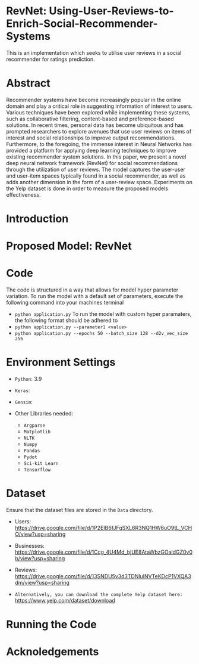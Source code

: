 # RevNet: Using-User-Reviews-to-Enrich-Social-Recommender-Systems
This is an implementation which seeks to utilise user reviews in a social recommender for ratings prediction.

# Abstract
Recommender systems have become increasingly popular in the online domain and play a critical role in suggesting information of interest to users. Various techniques have been explored while implementing these systems, such as collaborative filtering, content-based and preference-based solutions. In recent times, personal data has become ubiquitous and has prompted researchers to explore avenues that use user reviews on items of interest and social relationships to improve output recommendations. Furthermore, to the foregoing, the immense interest in Neural Networks has provided a platform for applying deep learning techniques to improve existing recommender system solutions. In this paper, we present a novel deep neural network framework (RevNet) for social recommendations through the utilization of user reviews. The model captures the user-user and user-item spaces typically found in a social recommender, as well as adds another dimension in the form of a user-review space. Experiments on the Yelp dataset is done in order to measure the proposed models effectiveness.

# Introduction


# Proposed Model: RevNet


# Code
The code is structured in a way that allows for model hyper parameter variation. To run the model with a default set of parameters, execute the following command into your machines terminal
* `python application.py`
To run the model with custom hyper paramaters, the following format should be adhered to
* `python application.py --parameter1 <value>`
* `python application.py --epochs 50 --batch_size 128 --d2v_vec_size 256`

# Environment Settings
* `Python`: 3.9
* `Keras`: 
* `Gensim`: 

* Other Libraries needed:
  * `Argparse`
  * `Matplotlib`
  * `NLTK`
  * `Numpy`
  * `Pandas`
  * `Pydot`
  * `Sci-kit Learn`
  * `Tensorflow`

# Dataset
Ensure that the dataset files are stored in the `Data` directory. 
* Users: https://drive.google.com/file/d/1P2EIB6fJFqSXL6R3NQ1HW6uO9tL_VCHO/view?usp=sharing
* Businesses: https://drive.google.com/file/d/1Ccg_4U4Md_bjUE8AtaWbzGOaldGZ0v0b/view?usp=sharing
* Reviews: https://drive.google.com/file/d/13SNDU5v3d3TDNluINVTeKDcP1VXQA3dm/view?usp=sharing

* `Alternatively, you can download the complete Yelp dataset here:` https://www.yelp.com/dataset/download

# Running the Code

# Acknoledgements
